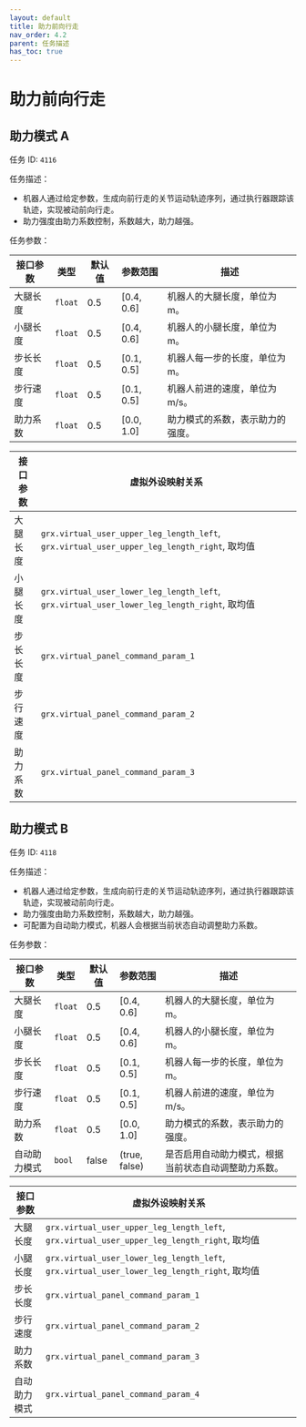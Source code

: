 ```yaml
---
layout: default
title: 助力前向行走
nav_order: 4.2
parent: 任务描述
has_toc: true
---
```


# 助力前向行走

## 助力模式 A

任务 ID: `4116`

任务描述：

- 机器人通过给定参数，生成向前行走的关节运动轨迹序列，通过执行器跟踪该轨迹，实现被动前向行走。
- 助力强度由助力系数控制，系数越大，助力越强。

任务参数：

| 接口参数 | 类型      | 默认值 | 参数范围       | 描述                |
|------|---------|-----|------------|-------------------|
| 大腿长度 | `float` | 0.5 | [0.4, 0.6] | 机器人的大腿长度，单位为 m。   |
| 小腿长度 | `float` | 0.5 | [0.4, 0.6] | 机器人的小腿长度，单位为 m。   |
| 步长长度 | `float` | 0.5 | [0.1, 0.5] | 机器人每一步的长度，单位为 m。  |
| 步行速度 | `float` | 0.5 | [0.1, 0.5] | 机器人前进的速度，单位为 m/s。 |
| 助力系数 | `float` | 0.5 | [0.0, 1.0] | 助力模式的系数，表示助力的强度。  |

| 接口参数 | 虚拟外设映射关系                                                                                 |
|------|------------------------------------------------------------------------------------------|
| 大腿长度 | `grx.virtual_user_upper_leg_length_left`, `grx.virtual_user_upper_leg_length_right`, 取均值 |
| 小腿长度 | `grx.virtual_user_lower_leg_length_left`, `grx.virtual_user_lower_leg_length_right`, 取均值 |
| 步长长度 | `grx.virtual_panel_command_param_1`                                                      |
| 步行速度 | `grx.virtual_panel_command_param_2`                                                      |
| 助力系数 | `grx.virtual_panel_command_param_3`                                                      |

## 助力模式 B

任务 ID: `4118`

任务描述：

- 机器人通过给定参数，生成向前行走的关节运动轨迹序列，通过执行器跟踪该轨迹，实现被动前向行走。
- 助力强度由助力系数控制，系数越大，助力越强。
- 可配置为自动助力模式，机器人会根据当前状态自动调整助力系数。

任务参数：

| 接口参数   | 类型      | 默认值   | 参数范围          | 描述                         |
|--------|---------|-------|---------------|----------------------------|
| 大腿长度   | `float` | 0.5   | [0.4, 0.6]    | 机器人的大腿长度，单位为 m。            |
| 小腿长度   | `float` | 0.5   | [0.4, 0.6]    | 机器人的小腿长度，单位为 m。            |
| 步长长度   | `float` | 0.5   | [0.1, 0.5]    | 机器人每一步的长度，单位为 m。           |
| 步行速度   | `float` | 0.5   | [0.1, 0.5]    | 机器人前进的速度，单位为 m/s。          |
| 助力系数   | `float` | 0.5   | [0.0, 1.0]    | 助力模式的系数，表示助力的强度。           |
| 自动助力模式 | `bool`  | false | (true, false) | 是否启用自动助力模式，根据当前状态自动调整助力系数。 |

| 接口参数   | 虚拟外设映射关系                                                                                 |
|--------|------------------------------------------------------------------------------------------|
| 大腿长度   | `grx.virtual_user_upper_leg_length_left`, `grx.virtual_user_upper_leg_length_right`, 取均值 |
| 小腿长度   | `grx.virtual_user_lower_leg_length_left`, `grx.virtual_user_lower_leg_length_right`, 取均值 |
| 步长长度   | `grx.virtual_panel_command_param_1`                                                      |
| 步行速度   | `grx.virtual_panel_command_param_2`                                                      |
| 助力系数   | `grx.virtual_panel_command_param_3`                                                      |
| 自动助力模式 | `grx.virtual_panel_command_param_4`                                                      |
